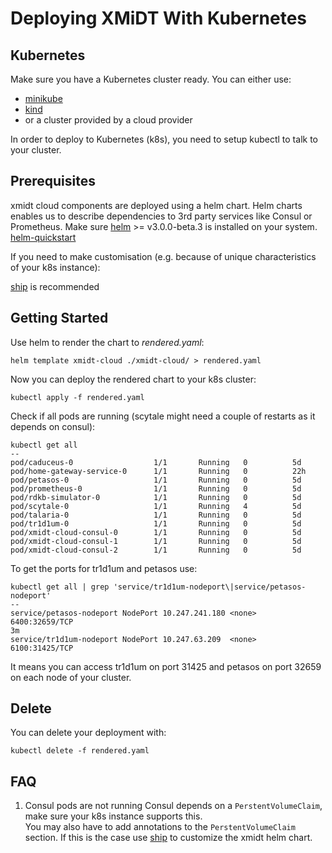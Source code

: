 # Deploying XMiDT With Kubernetes

## Kubernetes

Make sure you have a Kubernetes cluster ready.
You can either use:
* [minikube](https://kubernetes.io/docs/setup/learning-environment/minikube/)
* [kind](https://github.com/kubernetes-sigs/kind)
* or a cluster provided by a cloud provider

In order to deploy to Kubernetes (k8s), you need to setup kubectl to talk to your cluster.    

## Prerequisites 
xmidt cloud components are deployed using a helm chart. Helm charts enables us to describe dependencies to 3rd party services like Consul or Prometheus.
Make sure [helm](https://github.com/helm/helm) >= v3.0.0-beta.3 is installed on your system. [helm-quickstart](https://v3.helm.sh/docs/intro/quickstart/)

If you need to make customisation (e.g. because of unique characteristics of your k8s instance):

[ship](https://github.com/replicatedhq/ship) is recommended

## Getting Started
Use helm to render the chart to *rendered.yaml*:
```
helm template xmidt-cloud ./xmidt-cloud/ > rendered.yaml
```

Now you can deploy the rendered chart to your k8s cluster:
```
kubectl apply -f rendered.yaml
```

Check if all pods are running (scytale might need a couple of restarts as it depends on consul):

```
kubectl get all
--
pod/caduceus-0                  1/1       Running   0          5d
pod/home-gateway-service-0      1/1       Running   0          22h
pod/petasos-0                   1/1       Running   0          5d
pod/prometheus-0                1/1       Running   0          5d
pod/rdkb-simulator-0            1/1       Running   0          5d
pod/scytale-0                   1/1       Running   4          5d
pod/talaria-0                   1/1       Running   0          5d
pod/tr1d1um-0                   1/1       Running   0          5d
pod/xmidt-cloud-consul-0        1/1       Running   0          5d
pod/xmidt-cloud-consul-1        1/1       Running   0          5d
pod/xmidt-cloud-consul-2        1/1       Running   0          5d
```

To get the ports for tr1d1um and petasos use:
```
kubectl get all | grep 'service/tr1d1um-nodeport\|service/petasos-nodeport'
--
service/petasos-nodeport NodePort 10.247.241.180 <none>  6400:32659/TCP                                                                     3m
service/tr1d1um-nodeport NodePort 10.247.63.209  <none>  6100:31425/TCP 
```
It means you can access tr1d1um on port 31425 and petasos on port 32659 on each node of your cluster.


## Delete
You can delete your deployment with:
```
kubectl delete -f rendered.yaml
```

## FAQ

1. Consul pods are not running
Consul depends on a `PerstentVolumeClaim`, make sure your k8s instance supports this.    
You may also have to add annotations to the `PerstentVolumeClaim` section.
If this is the case use [ship](https://github.com/replicatedhq/ship) to customize the xmidt helm chart.